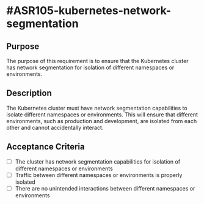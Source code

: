 # #ASR105-kubernetes-network-segmentation

## Purpose

The purpose of this requirement is to ensure that the Kubernetes cluster has network
segmentation for isolation of different namespaces or environments.

## Description

The Kubernetes cluster must have network segmentation capabilities to isolate different
namespaces or environments. This will ensure that different environments, such as
production and development, are isolated from each other and cannot accidentally
interact.

## Acceptance Criteria

- [ ] The cluster has network segmentation capabilities for isolation of different
namespaces or environments
- [ ] Traffic between different namespaces or environments is properly isolated
- [ ] There are no unintended interactions between different namespaces or environments
